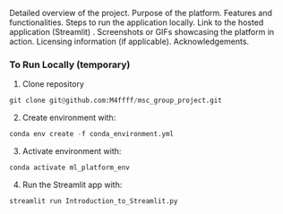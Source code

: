 Detailed overview of the project.
Purpose of the platform.
Features and functionalities.
Steps to run the application locally.
Link to the hosted application (Streamlit) .
Screenshots or GIFs showcasing the platform in action.
Licensing information (if applicable).
Acknowledgements.


### To Run Locally (temporary)

1. Clone repository

``` python
git clone git@github.com:M4ffff/msc_group_project.git
``` 

2. Create environment with:

``` python
conda env create -f conda_environment.yml
```

3. Activate environment with:

``` python
conda activate ml_platform_env
```

4. Run the Streamlit app with:

``` python
streamlit run Introduction_to_Streamlit.py
```
